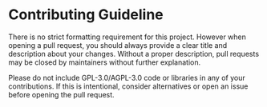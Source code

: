 # Contributing Guideline

There is no strict formatting requirement for this project. However when opening a pull request, you should always provide a clear title and description about your changes. Without a proper description, pull requests may be closed by maintainers without further explanation.

Please do not include GPL-3.0/AGPL-3.0 code or libraries in any of your contributions. If this is intentional, consider alternatives or open an issue before opening the pull request.

